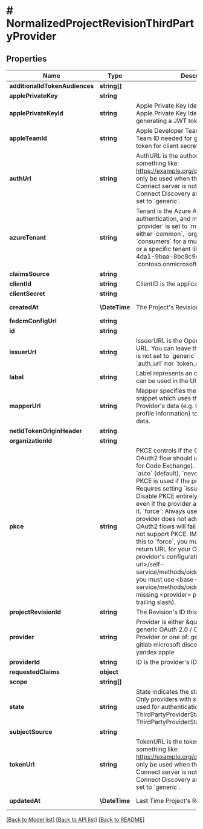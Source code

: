 # # NormalizedProjectRevisionThirdPartyProvider

## Properties

Name | Type | Description | Notes
------------ | ------------- | ------------- | -------------
**additionalIdTokenAudiences** | **string[]** |  | [optional]
**applePrivateKey** | **string** |  | [optional]
**applePrivateKeyId** | **string** | Apple Private Key Identifier  Sign In with Apple Private Key Identifier needed for generating a JWT token for client secret | [optional]
**appleTeamId** | **string** | Apple Developer Team ID  Apple Developer Team ID needed for generating a JWT token for client secret | [optional]
**authUrl** | **string** | AuthURL is the authorize url, typically something like: https://example.org/oauth2/auth Should only be used when the OAuth2 / OpenID Connect server is not supporting OpenID Connect Discovery and when &#x60;provider&#x60; is set to &#x60;generic&#x60;. | [optional]
**azureTenant** | **string** | Tenant is the Azure AD Tenant to use for authentication, and must be set when &#x60;provider&#x60; is set to &#x60;microsoft&#x60;.  Can be either &#x60;common&#x60;, &#x60;organizations&#x60;, &#x60;consumers&#x60; for a multitenant application or a specific tenant like &#x60;8eaef023-2b34-4da1-9baa-8bc8c9d6a490&#x60; or &#x60;contoso.onmicrosoft.com&#x60;. | [optional]
**claimsSource** | **string** |  | [optional]
**clientId** | **string** | ClientID is the application&#39;s Client ID. | [optional]
**clientSecret** | **string** |  | [optional]
**createdAt** | **\DateTime** | The Project&#39;s Revision Creation Date | [optional] [readonly]
**fedcmConfigUrl** | **string** |  | [optional]
**id** | **string** |  | [optional]
**issuerUrl** | **string** | IssuerURL is the OpenID Connect Server URL. You can leave this empty if &#x60;provider&#x60; is not set to &#x60;generic&#x60;. If set, neither &#x60;auth_url&#x60; nor &#x60;token_url&#x60; are required. | [optional]
**label** | **string** | Label represents an optional label which can be used in the UI generation. | [optional]
**mapperUrl** | **string** | Mapper specifies the JSONNet code snippet which uses the OpenID Connect Provider&#39;s data (e.g. GitHub or Google profile information) to hydrate the identity&#39;s data. | [optional]
**netIdTokenOriginHeader** | **string** |  | [optional]
**organizationId** | **string** |  | [optional]
**pkce** | **string** | PKCE controls if the OpenID Connect OAuth2 flow should use PKCE (Proof Key for Code Exchange). Possible values are: &#x60;auto&#x60; (default), &#x60;never&#x60;, &#x60;force&#x60;. &#x60;auto&#x60;: PKCE is used if the provider supports it. Requires setting &#x60;issuer_url&#x60;. &#x60;never&#x60;: Disable PKCE entirely for this provider, even if the provider advertises support for it. &#x60;force&#x60;: Always use PKCE, even if the provider does not advertise support for it. OAuth2 flows will fail if the provider does not support PKCE. IMPORTANT: If you set this to &#x60;force&#x60;, you must whitelist a different return URL for your OAuth2 client in the provider&#39;s configuration. Instead of &lt;base-url&gt;/self-service/methods/oidc/callback/&lt;provider&gt;, you must use &lt;base-url&gt;/self-service/methods/oidc/callback (Note the missing &lt;provider&gt; path segment and no trailing slash). | [optional]
**projectRevisionId** | **string** | The Revision&#39;s ID this schema belongs to | [optional]
**provider** | **string** | Provider is either \&quot;generic\&quot; for a generic OAuth 2.0 / OpenID Connect Provider or one of: generic google github gitlab microsoft discord slack facebook vk yandex apple | [optional]
**providerId** | **string** | ID is the provider&#39;s ID | [optional]
**requestedClaims** | **object** |  | [optional]
**scope** | **string[]** |  | [optional]
**state** | **string** | State indicates the state of the provider  Only providers with state &#x60;enabled&#x60; will be used for authentication enabled ThirdPartyProviderStateEnabled disabled ThirdPartyProviderStateDisabled | [optional]
**subjectSource** | **string** |  | [optional]
**tokenUrl** | **string** | TokenURL is the token url, typically something like: https://example.org/oauth2/token  Should only be used when the OAuth2 / OpenID Connect server is not supporting OpenID Connect Discovery and when &#x60;provider&#x60; is set to &#x60;generic&#x60;. | [optional]
**updatedAt** | **\DateTime** | Last Time Project&#39;s Revision was Updated | [optional] [readonly]

[[Back to Model list]](../../README.md#models) [[Back to API list]](../../README.md#endpoints) [[Back to README]](../../README.md)
